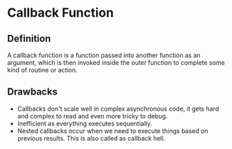 # Callback Function

## Definition

A callback function is a function passed into another function as an argument, which is then invoked inside the outer function to complete some kind of routine or action.

## Drawbacks

- Callbacks don't scale well in complex asynchronous code, it gets hard and complex to read and even more tricky to debug.
- Inefficient as everything executes sequentially.
- Nested callbacks occur when we need to execute things based on previous results. This is also called as callback hell.
